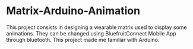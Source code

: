 # Matrix-Arduino-Animation
This project consists in designing a wearable matrix used to display some animations. They can be changed using BluefruitConnect Mobile App through bluetooth. This project made me familiar with Arduino.
